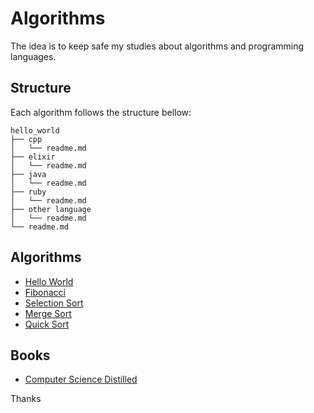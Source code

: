 # Algorithms

The idea is to keep safe my studies about algorithms and programming languages.

## Structure

Each algorithm follows the structure bellow:

```
hello_world
├── cpp
│   └── readme.md
├── elixir
│   └── readme.md
├── java
│   └── readme.md
├── ruby
│   └── readme.md
├── other language
│   └── readme.md
└── readme.md
```

## Algorithms

- [Hello World](/hello_world)
- [Fibonacci](/fibonacci)
- [Selection Sort](/selection_sort)
- [Merge Sort](/merge_sort)
- [Quick Sort](/quick_sort)

## Books

- [Computer Science Distilled](https://code.energy/learn-computer-science/)

Thanks
